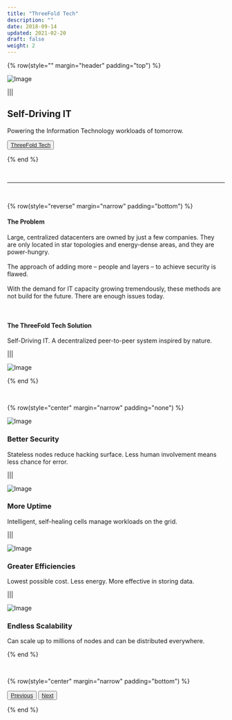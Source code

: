 ```yaml
---
title: "ThreeFold Tech"
description: ""
date: 2018-09-14
updated: 2021-02-20
draft: false
weight: 2
---
```


<div class="container mx-auto">

{% row(style="" margin="header" padding="top") %}

![Image](./img/tftech.png#mx-auto)

|||

<h2 class="greenheader">Self-Driving IT</h2>

Powering the Information Technology workloads of tomorrow.

<button><a href="https://threefold.tech/" target="_blank">ThreeFold Tech</a></button>


{% end %}

<br>

<hr>

<br>


{% row(style="reverse" margin="narrow" padding="bottom") %}

#### The Problem

<p class="text-base">Large, centralized datacenters are owned by just a few companies. They are only located in star topologies and energy-dense areas, and they are power-hungry.<br><br>The approach of adding more – people and layers – to achieve security is flawed.
<br><br>With the demand for IT capacity growing tremendously, these methods are not build for the future. There are enough issues today.</p>

<br>


#### The ThreeFold Tech Solution

<p class="text-base">Self-Driving IT. A decentralized peer-to-peer system inspired by nature.</p>


|||

![Image](./img/3bot.jpg#mx-auto)


{% end %}

<br>



{% row(style="center" margin="narrow" padding="none") %}

![Image](./img/encrypted.svg#md#mx-auto)

### Better Security

<p class="text-base">Stateless nodes reduce hacking surface. Less human involvement means less chance for error.</p>

|||

![Image](./img/uptime-1.svg#md#mx-auto)

### More Uptime

<p class="text-base">Intelligent, self-healing cells manage workloads on the grid.</p>

|||

![Image](./img/uptime-1.svg#md#mx-auto)

### Greater Efficiencies

<p class="text-base">Lowest possible cost.
Less energy. More effective in storing data.</p>

|||

![Image](./img/speedometer.svg#md#mx-auto)

### Endless Scalability

<p class="text-base">Can scale up to millions of nodes and can be distributed everywhere.</p>


{% end %}

<br>


{% row(style="center" margin="narrow" padding="bottom") %}

<button>[Previous](/projects/wavetwo/tftech)</button>
<button>[Next](/projects/wavetwo/tftech)</button>

{% end %}

</div>

